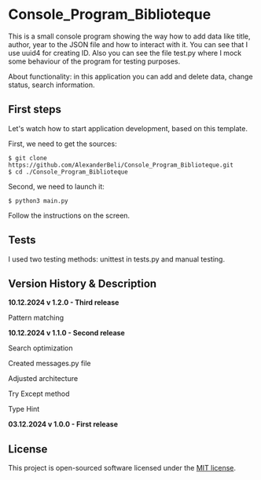 # Console_Program_Biblioteque

This is a small console program showing the way how to add data like title,  author, year to the JSON file and how to interact with it. You can see that I use uuid4 for creating ID. Also you can see the file test.py where I mock some behaviour of the program for testing purposes.

About functionality: in this application you can add and delete data, change status, search information.

## First steps

Let's watch how to start application development, based on this template. 


First, we need to get the sources:

```shell
$ git clone https://github.com/AlexanderBeli/Console_Program_Biblioteque.git
$ cd ./Console_Program_Biblioteque
```
Second, we need to launch it:

```shell
$ python3 main.py
```
 
Follow the instructions on the screen.

## Tests

I used two testing methods: unittest in tests.py and manual testing.  

## Version History & Description
**10.12.2024  v 1.2.0 - Third release**

Pattern matching

**10.12.2024  v 1.1.0 - Second release**

Search optimization

Created messages.py file

Adjusted architecture

Try Except method

Type Hint

**03.12.2024  v 1.0.0 - First release** 

## License

This project is open-sourced software licensed under the [MIT license](https://opensource.org/licenses/MIT).